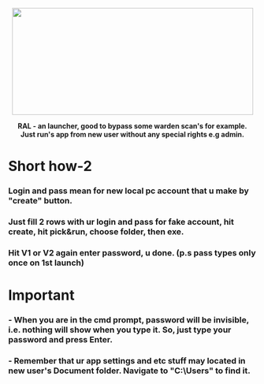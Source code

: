<p align="center">
  <img width="489" height="217" src="https://i.imgur.com/MZ4hKKj.png">
</p>
<p align="center">
  <b>RAL - an launcher, good to bypass some warden scan's for example. <br>Just run's app from new user without any special rights e.g admin.</b><br>
</p>
<h1> Short how-2 </h1> 

### Login and pass mean for new local pc account that u make by "create" button.
### Just fill 2 rows with ur login and pass for fake account, hit create, hit pick&run, choose folder, then exe.
### Hit V1 or V2 again enter password, u done. (p.s pass types only once on 1st launch)

<h1> Important </h1> 

### - When you are in the cmd prompt, password will be invisible, i.e. nothing will show when you type it. So, just type your password and press Enter.
### - Remember that ur app settings and etc stuff may located in new user's Document folder. Navigate to "C:\Users" to find it.
